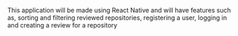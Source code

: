 This application will be made using React Native and will have features such as, sorting and filtering reviewed repositories, registering a user, logging in and creating a review for a repository
